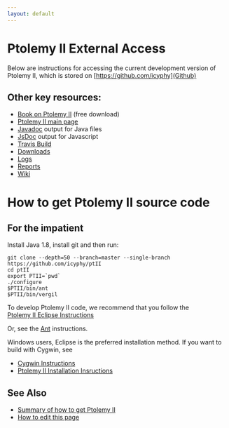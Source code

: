 ```yaml
---
layout: default
---
```

# Ptolemy II External Access
Below are instructions for accessing the current development version of Ptolemy II, which is stored on [https://github.com/icyphy](Github)

## Other key resources:

* [Book on Ptolemy II](http://ptolemy.eecs.berkeley.edu/systems) (free download)
* [Ptolemy II main page](http://ptolemy.eecs.berkeley.edu/ptolemyII)
* [Javadoc](doc/codeDoc/) output for Java files
* [JsDoc](doc/codeDoc/js/index.html) output for Javascript
* [Travis Build](https://travis-ci.org/icyphy/ptII)
 * [Downloads](downloads/index.html)
 * [Logs](logs/index.html)
 * [Reports](reports/index.html)
* [Wiki](https://wiki.eecs.berkeley.edu/ptexternal)


# How to get Ptolemy II source code
## For the impatient

Install Java 1.8, install git and then run:

```
git clone --depth=50 --branch=master --single-branch https://github.com/icyphy/ptII
cd ptII
export PTII=`pwd`
./configure
$PTII/bin/ant
$PTII/bin/vergil
```

To develop Ptolemy II code, we recommend that you follow the  
[Ptolemy II Eclipse Instructions](http://chess.eecs.berkeley.edu/ptexternal/nightly/doc/eclipse/index.htm)

Or, see the [Ant](http://chess.eecs.berkeley.edu/ptexternal/nightly/doc/coding/ant.htm) instructions.

Windows users, Eclipse is the preferred installation method.  If you want to build with Cygwin, see</p>

* [Cygwin Instructions](http://ptolemy.eecs.berkeley.edu/ptolemyII/ptIIlatest/cygwin.htm)
* [Ptolemy II Installation Insructions](//ptolemy.eecs.berkeley.edu/ptolemyII/ptIIlatest/ptII/doc/install.htm)

## See Also
* [Summary of how to get Ptolemy II](summaryOfHowToGetPtII.html)
* [How to edit this page](edit.html)
